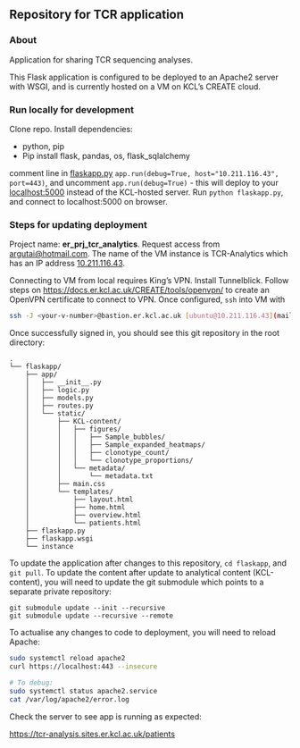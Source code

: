 ## Repository for TCR application

### About

Application for sharing TCR sequencing analyses.

This Flask application is configured to be deployed to an Apache2 server with WSGI, and is currently hosted on a VM on KCL’s CREATE cloud.

### Run locally for development

Clone repo. Install dependencies:

- python, pip
- Pip install flask, pandas, os, flask_sqlalchemy

comment line in [flaskapp.py](http://flaskapp.py) `app.run(debug=True, host="10.211.116.43", port=443)`, and uncomment `app.run(debug=True)` - this will deploy to your [localhost:5000](http://localhost:5000) instead of the KCL-hosted server. Run `python flaskapp.py`, and connect to localhost:5000 on browser.

### Steps for updating deployment

Project name: **er_prj_tcr_analytics**. Request access from argutai@hotmail.com. The name of the VM instance is TCR-Analytics which has an IP address [10.211.116.43](mailto:ubuntu@10.211.116.43). 

Connecting to VM from local requires King’s VPN. Install Tunnelblick. Follow steps on https://docs.er.kcl.ac.uk/CREATE/tools/openvpn/ to create an OpenVPN certificate to connect to VPN. Once configured, `ssh` into VM with

```bash
ssh -J <your-v-number>@bastion.er.kcl.ac.uk [ubuntu@10.211.116.43](mailto:ubuntu@10.211.116.43)
```

Once successfully signed in, you should see this git repository in the root directory:

```
.
└── flaskapp/
    ├── app/
    │   ├── __init__.py
    │   ├── logic.py  
    │   ├── models.py  
    │   ├── routes.py  
    │   └── static/
    │       ├── KCL-content/
    │       │   ├── figures/
    │       │   │   ├── Sample_bubbles/
    │       │   │   ├── Sample_expanded_heatmaps/
    │       │   │   ├── clonotype_count/
    │       │   │   └── clonotype_proportions/
    │       │   └── metadata/
    │       │       └── metadata.txt
    │       ├── main.css
    │       └── templates/
    │           ├── layout.html
    │           ├── home.html
    │           ├── overview.html
    │           └── patients.html
    ├── flaskapp.py
    ├── flaskapp.wsgi
    └── instance
```

To update the application after changes to this repository, `cd flaskapp`, and `git pull`. To update the content after update to analytical content (KCL-content), you will need to update the git submodule which points to a separate private repository: 

```
git submodule update --init --recursive
git submodule update --recursive --remote
```

To actualise any changes to code to deployment, you will need to reload Apache:

```bash
sudo systemctl reload apache2
curl https://localhost:443 --insecure

# To debug:
sudo systemctl status apache2.service
cat /var/log/apache2/error.log
```

Check the server to see app is running as expected:

https://tcr-analysis.sites.er.kcl.ac.uk/patients